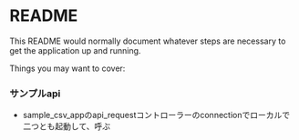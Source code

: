 # README

This README would normally document whatever steps are necessary to get the
application up and running.

Things you may want to cover:

### サンプルapi
- sample_csv_appのapi_requestコントローラーのconnectionでローカルで二つとも起動して、呼ぶ